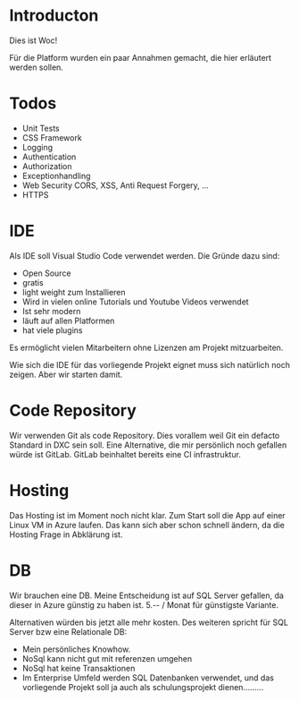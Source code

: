 # Introducton
Dies ist Woc!

Für die Platform wurden ein paar Annahmen gemacht, die hier erläutert werden sollen.

# Todos
* Unit Tests
* CSS Framework
* Logging
* Authentication
* Authorization
* Exceptionhandling
* Web Security  CORS, XSS, Anti Request Forgery, ...
* HTTPS

# IDE
Als IDE soll Visual Studio Code verwendet werden. Die Gründe dazu sind:
* Open Source
* gratis
* light weight zum Installieren
* Wird in vielen online Tutorials und Youtube Videos verwendet
* Ist sehr modern
* läuft auf allen Platformen
* hat viele plugins

Es ermöglicht vielen Mitarbeitern ohne Lizenzen am Projekt mitzuarbeiten.

Wie sich die IDE für das vorliegende Projekt eignet muss sich natürlich noch zeigen. Aber wir starten damit.

# Code Repository
Wir verwenden Git als code Repository. Dies vorallem weil Git ein defacto Standard in DXC sein soll.
Eine Alternative, die mir persönlich noch gefallen würde ist GitLab. GitLab beinhaltet bereits eine CI infrastruktur.

# Hosting
Das Hosting ist im Moment noch nicht klar. Zum Start soll die App auf einer Linux VM in Azure laufen. Das kann sich aber schon schnell ändern, da die Hosting Frage in Abklärung ist.

# DB
Wir brauchen eine DB. Meine Entscheidung ist auf SQL Server gefallen, da dieser in Azure günstig zu haben ist. 5.-- / Monat für günstigste Variante.

Alternativen würden bis jetzt alle mehr kosten.
Des weiteren spricht für SQL Server bzw eine Relationale DB: 
- Mein persönliches Knowhow.
- NoSql kann nicht gut mit referenzen umgehen
- NoSql hat keine Transaktionen
- Im Enterprise Umfeld werden SQL Datenbanken verwendet, und das vorliegende Projekt soll ja auch als schulungsprojekt dienen.........
